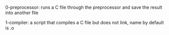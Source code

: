 0-preprocessor: runs a C file through the preprocessor and save the result into another file

1-compiler: a script that compiles a C file but does not link, name by default is .o
